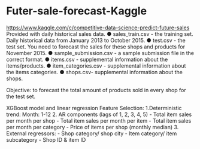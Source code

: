 # Futer-sale-forecast-Kaggle
https://www.kaggle.com/c/competitive-data-science-predict-future-sales
Provided with daily historical sales data. 
● sales_train.csv - the training set. Daily historical data from January 2013 to October 2015.
● test.csv - the test set. You need to forecast the sales for these shops and products for November 2015.
● sample_submission.csv - a sample submission file in the correct format.
● items.csv - supplemental information about the items/products.
● item_categories.csv  - supplemental information about the items categories.
● shops.csv- supplemental information about the shops.


Objective: to forecast the total amount of products sold in every shop for the test set. 


XGBoost model and linear regression
Feature Selection:
1.Deterministic trend: Month: 1-12
2. AR components (lags of 1, 2, 3, 4, 5)
         - Total item sales per month per shop
         - Total item sales per month per item 
         - Total item sales per month per category 
         - Price of items per shop (monthly median)
3. External regressors: 
         - Shop category/ shop city
         - Item category/ item subcategory
         - Shop ID & item ID


